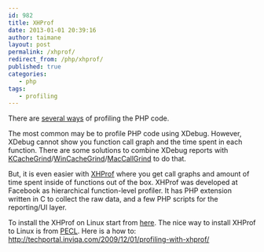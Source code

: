 ```yaml
---
id: 982
title: XHProf
date: 2013-01-01 20:39:16
author: taimane
layout: post
permalink: /xhprof/
redirect_from: /php/xhprof/ 
published: true
categories:
   - php
tags:
   - profiling
---
```

There are <a rel="nofollow" href="http://stackoverflow.com/questions/2145373/what-are-some-good-php-profilers-that-can-be-used">several ways</a> of profiling the PHP code.

The most common may be to profile PHP code using XDebug. However, XDebug cannot show you function call graph and the time spent in each function. There are some solutions to combine XDebug reports with <a rel="nofollow" href="http://kcachegrind.sf.net/">KCacheGrind</a>/<a rel="nofollow" href="http://sourceforge.net/projects/wincachegrind">WinCacheGrind</a>/<a rel="nofollow" href="http://www.maccallgrind.com/">MacCallGrind</a> to do that.

But, it is even easier with <a rel="nofollow" href="https://github.com/facebook/xhprof">XHProf</a> where you get call graphs and amount of time spent inside of functions out of the box. 
XHProf was developed at Facebook as hierarchical function-level profiler. It has  PHP extension written in C to collect the raw data, and a few PHP scripts for the reporting/UI layer.

To install the XHProf on Linux start from <a rel="nofollow" href="https://www.google.rs/search?q=install+xprof+on+linux&oq=install+xprof+on+linux&sugexp=chrome,mod=7&sourceid=chrome&ie=UTF-8">here</a>. 
The nice way to install XHProf to Linux is from <a rel="nofollow" href="http://pecl.php.net/package/xhprof">PECL</a>. Here is a how to: http://techportal.inviqa.com/2009/12/01/profiling-with-xhprof/

